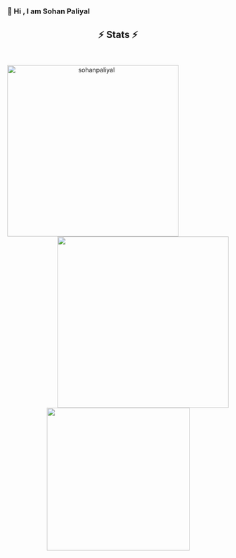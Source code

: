 ### 👋 Hi , I am Sohan Paliyal



<!-- [![Twitter Badge](https://img.shields.io/badge/Twitter-1DA1F2?style=for-the-badge&logo=twitter&logoColor=white)](https://twitter.com/sohanpaliyal ) -->
<!-- [![Linkedin Badge](https://img.shields.io/badge/Instagram-E4405F?style=for-the-badge&logo=instagram&logoColor=white)](https://www.instagram.com/sohanpaliyal/?hl=en) -->

 <h2 align="center">⚡ Stats ⚡</h2>
<br>
<p align=center>
  <div align=center>
    <a href="https://github.com/sohan-gts/github-readme-streak-stats" title="Go to Source">
      <img align="left" width=390 src="https://github-readme-streak-stats.herokuapp.com/?user=sohan-gts&theme=react&border=61dafb&hide_border=true" alt="sohanpaliyal" />
    </a>
    <a href="https://github.com/sohanpaliyal/github-readme-stats" title="Go to Source">
      <img align="right" width=390 src="https://github-readme-stats.vercel.app/api?username=sohan-gts&show_icons=true&theme=react&border_color=61dafb&hide_border=true" />
    </a>
  </div>
  <br><br><br><br><br><br><br><br><br>
  <div align=center>
    <a href="https://github.com/sohan-gts/github-readme-stats">
      <img width=325 align="center" src="https://github-readme-stats.vercel.app/api/top-langs/?username=sohan-gts&hide=c%23,powershell,Mathematica,Ruby,Objective-C,Objective-C%2b%2b,Cuda&title_color=61dafb&text_color=ffffff&icon_color=61dafb&bg_color=20232a&langs_count=8&layout=compact&border_color=61dafb&hide_border=true" />
    </a>
  </div>
  <br>
</p>
<!---
sohanpaliyal/sohanpaliyal is a ✨ special ✨ repository because its `README.md` (this file) appears on your GitHub profile.
You can click the Preview link to take a look at your changes.
--->
